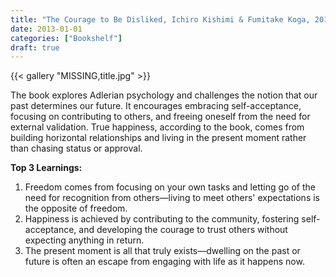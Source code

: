 ```yaml
---
title: "The Courage to Be Disliked, Ichiro Kishimi & Fumitake Koga, 2013"
date: 2013-01-01
categories: ["Bookshelf"]
draft: true
---
```


{{< gallery "MISSING,title.jpg" >}}

The book explores Adlerian psychology and challenges the notion that our past determines our future. It encourages embracing self-acceptance, focusing on contributing to others, and freeing oneself from the need for external validation. True happiness, according to the book, comes from building horizontal relationships and living in the present moment rather than chasing status or approval.

**Top 3 Learnings:**

1. Freedom comes from focusing on your own tasks and letting go of the need for recognition from others—living to meet others' expectations is the opposite of freedom.
2. Happiness is achieved by contributing to the community, fostering self-acceptance, and developing the courage to trust others without expecting anything in return.
3. The present moment is all that truly exists—dwelling on the past or future is often an escape from engaging with life as it happens now.
